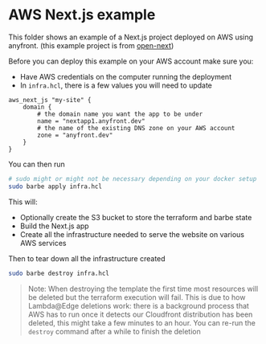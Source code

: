 # AWS Next.js example

This folder shows an example of a Next.js project deployed on AWS using anyfront. (this example project is from [open-next](https://github.com/serverless-stack/open-next/tree/main/example))

Before you can deploy this example on your AWS account make sure you:
- Have AWS credentials on the computer running the deployment
- In `infra.hcl`, there is a few values you will need to update
```hcl
aws_next_js "my-site" {
    domain {
        # the domain name you want the app to be under
        name = "nextapp1.anyfront.dev"
        # the name of the existing DNS zone on your AWS account
        zone = "anyfront.dev"
    }
}
```

You can then run
```bash
# sudo might or might not be necessary depending on your docker setup
sudo barbe apply infra.hcl
```

This will:
- Optionally create the S3 bucket to store the terraform and barbe state
- Build the Next.js app
- Create all the infrastructure needed to serve the website on various AWS services

Then to tear down all the infrastructure created
```bash
sudo barbe destroy infra.hcl
```

> Note: When destroying the template the first time most resources will be deleted but the terraform execution will fail. This is due to how Lambda@Edge deletions work: there is a background process that AWS has to run once it detects our Cloudfront distribution has been deleted, this might take a few minutes to an hour. You can re-run the `destroy` command after a while to finish the deletion